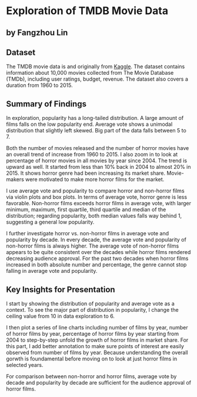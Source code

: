 # Exploration of TMDB Movie Data
## by Fangzhou Lin


## Dataset
The TMDB movie data is and originally from [Kaggle](https://www.kaggle.com/tmdb/tmdb-movie-metadata/data). The dataset contains information about 10,000 movies collected from The Movie Database (TMDb), including user ratings, budget, revenue. The dataset also covers a duration from 1960 to 2015.


## Summary of Findings
In exploration, popularity has a long-tailed distribution. A large amount of films falls on the low popularity end. Average vote shows a unimodal distribution that slightly left skewed. Big part of the data falls between 5 to 7.

Both the number of movies released and the number of horror movies have an overall trend of increase from 1960 to 2015. I also zoom in to look at percentage of horror movies in all movies by year since 2004. The trend is upward as well. It started from less than 10% back in 2004 to almost 20% in 2015. It shows horror genre had been increasing its market share. Movie-makers were motivated to make more horror films for the market.

I use average vote and popularity to compare horror and non-horror films via violin plots and box plots. In terms of average vote, horror genre is less favorable. Non-horror films exceeds horror films in average vote, with larger minimum, maximum, first quartile, third quartile and median of the distribution; regarding popularity, both median values falls way behind 1, suggesting a general low popularity. 

I further investigate horror vs. non-horror films in average vote and popularity by decade. In every decade, the average vote and popularity of non-horror films is always higher. The average vote of non-horror films appears to be quite consistent over the decades while horror films rendered decreasing audience approval. For the past two decades when horror films increased in both absolute number and percentage, the genre cannot stop falling in average vote and popularity.


## Key Insights for Presentation
I start by showing the distribution of popularity and average vote as a context. To see the major part of distribution in popularity, I change the ceiling value from 10 in data exploration to 6.

I then plot a series of line charts including number of films by year, number of horror films by year, percentage of horror films by year starting from 2004 to step-by-step unfold the growth of horror films in market share. For this part, I add better annotation to make sure points of interest are easily observed from number of films by year. Because understanding the overall gorwth is foundamental before moving on to look at just horror films in selected years.

For comparison between non-horror and horror films, average vote by decade and popularity by decade are sufficient for the audience approval of horror films. 

